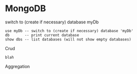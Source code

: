 # MongoDB

switch to (create if necessary) database myDb


```
use myDb -- switch to (create if necessary) database 'myDb'
db       -- print current database
show dbs -- list databases (will not show empty databases)

```

Crud

```
blah
```

Aggregation

```

```
